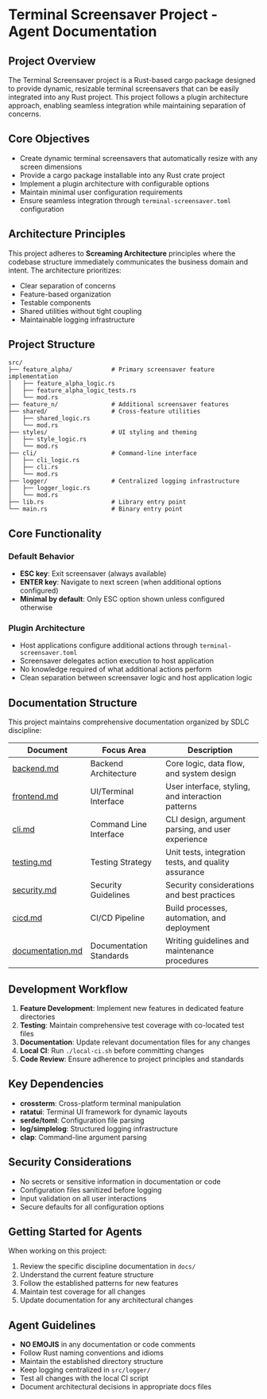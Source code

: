 # Terminal Screensaver Project - Agent Documentation

## Project Overview

The Terminal Screensaver project is a Rust-based cargo package designed to provide dynamic, resizable terminal screensavers that can be easily integrated into any Rust project. This project follows a plugin architecture approach, enabling seamless integration while maintaining separation of concerns.

## Core Objectives

- Create dynamic terminal screensavers that automatically resize with any screen dimensions
- Provide a cargo package installable into any Rust crate project
- Implement a plugin architecture with configurable options
- Maintain minimal user configuration requirements
- Ensure seamless integration through `terminal-screensaver.toml` configuration

## Architecture Principles

This project adheres to **Screaming Architecture** principles where the codebase structure immediately communicates the business domain and intent. The architecture prioritizes:

- Clear separation of concerns
- Feature-based organization
- Testable components
- Shared utilities without tight coupling
- Maintainable logging infrastructure

## Project Structure

```
src/
├── feature_alpha/           # Primary screensaver feature implementation
│   ├── feature_alpha_logic.rs
│   ├── feature_alpha_logic_tests.rs
│   └── mod.rs
├── feature_n/               # Additional screensaver features
├── shared/                  # Cross-feature utilities
│   ├── shared_logic.rs
│   └── mod.rs
├── styles/                  # UI styling and theming
│   ├── style_logic.rs
│   └── mod.rs
├── cli/                     # Command-line interface
│   ├── cli_logic.rs
│   ├── cli.rs
│   └── mod.rs
├── logger/                  # Centralized logging infrastructure
│   ├── logger_logic.rs
│   └── mod.rs
├── lib.rs                   # Library entry point
└── main.rs                  # Binary entry point
```

## Core Functionality

### Default Behavior
- **ESC key**: Exit screensaver (always available)
- **ENTER key**: Navigate to next screen (when additional options configured)
- **Minimal by default**: Only ESC option shown unless configured otherwise

### Plugin Architecture
- Host applications configure additional actions through `terminal-screensaver.toml`
- Screensaver delegates action execution to host application
- No knowledge required of what additional actions perform
- Clean separation between screensaver logic and host application logic

## Documentation Structure

This project maintains comprehensive documentation organized by SDLC discipline:

| Document | Focus Area | Description |
|----------|------------|-------------|
| [backend.md](docs/backend.md) | Backend Architecture | Core logic, data flow, and system design |
| [frontend.md](docs/frontend.md) | UI/Terminal Interface | User interface, styling, and interaction patterns |
| [cli.md](docs/cli.md) | Command Line Interface | CLI design, argument parsing, and user experience |
| [testing.md](docs/testing.md) | Testing Strategy | Unit tests, integration tests, and quality assurance |
| [security.md](docs/security.md) | Security Guidelines | Security considerations and best practices |
| [cicd.md](docs/cicd.md) | CI/CD Pipeline | Build processes, automation, and deployment |
| [documentation.md](docs/documentation.md) | Documentation Standards | Writing guidelines and maintenance procedures |

## Development Workflow

1. **Feature Development**: Implement new features in dedicated feature directories
2. **Testing**: Maintain comprehensive test coverage with co-located test files
3. **Documentation**: Update relevant documentation files for any changes
4. **Local CI**: Run `./local-ci.sh` before committing changes
5. **Code Review**: Ensure adherence to project principles and standards

## Key Dependencies

- **crossterm**: Cross-platform terminal manipulation
- **ratatui**: Terminal UI framework for dynamic layouts
- **serde/toml**: Configuration file parsing
- **log/simplelog**: Structured logging infrastructure
- **clap**: Command-line argument parsing

## Security Considerations

- No secrets or sensitive information in documentation or code
- Configuration files sanitized before logging
- Input validation on all user interactions
- Secure defaults for all configuration options

## Getting Started for Agents

When working on this project:

1. Review the specific discipline documentation in `docs/`
2. Understand the current feature structure
3. Follow the established patterns for new features
4. Maintain test coverage for all changes
5. Update documentation for any architectural changes

## Agent Guidelines

- **NO EMOJIS** in any documentation or code comments
- Follow Rust naming conventions and idioms
- Maintain the established directory structure
- Keep logging centralized in `src/logger/`
- Test all changes with the local CI script
- Document architectural decisions in appropriate docs files